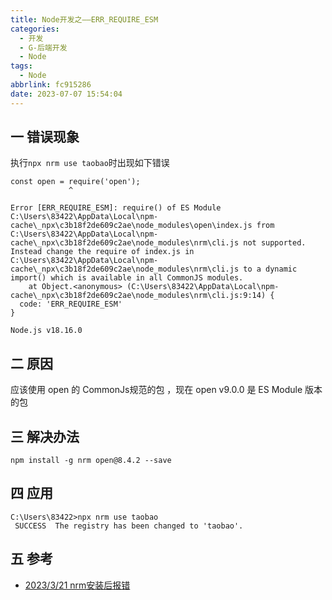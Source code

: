 ```yaml
---
title: Node开发之——ERR_REQUIRE_ESM
categories:
  - 开发
  - G-后端开发
  - Node
tags:
  - Node
abbrlink: fc915286
date: 2023-07-07 15:54:04
---
```

## 一  错误现象

执行`npx nrm use taobao`时出现如下错误

```
const open = require('open');
             ^

Error [ERR_REQUIRE_ESM]: require() of ES Module C:\Users\83422\AppData\Local\npm-cache\_npx\c3b18f2de609c2ae\node_modules\open\index.js from C:\Users\83422\AppData\Local\npm-cache\_npx\c3b18f2de609c2ae\node_modules\nrm\cli.js not supported.
Instead change the require of index.js in C:\Users\83422\AppData\Local\npm-cache\_npx\c3b18f2de609c2ae\node_modules\nrm\cli.js to a dynamic import() which is available in all CommonJS modules.
    at Object.<anonymous> (C:\Users\83422\AppData\Local\npm-cache\_npx\c3b18f2de609c2ae\node_modules\nrm\cli.js:9:14) {
  code: 'ERR_REQUIRE_ESM'
}

Node.js v18.16.0
```

<!--more-->

## 二 原因

应该使用 open 的 CommonJs规范的包 ，现在 open v9.0.0 是 ES Module 版本的包

## 三 解决办法

```
npm install -g nrm open@8.4.2 --save
```

## 四 应用

```
C:\Users\83422>npx nrm use taobao
 SUCCESS  The registry has been changed to 'taobao'.
```

## 五 参考

* [2023/3/21 nrm安装后报错](https://juejin.cn/post/7212960463730819127)
